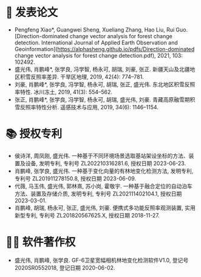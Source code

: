 
# 📝 发表论文
- Pengfeng Xiao*, Guangwei Sheng, Xueliang Zhang, Hao Liu, Rui Guo. [Direction-dominated change vector analysis for forest change detection. International Journal of Applied Earth Observation and Geoinformation](https://alphasheng.github.io/pdfs/Direction-dominated change vector analysis for forest change detection.pdf), 2021, 103: 102492.
- 盛光伟, 肖鹏峰*, 张学良, 冯学智, 杨永可, 胡瑞, 刘豪, 张正. 新疆天山及北疆地区积雪反照率差异. 干旱区地理, 2019, 42(4): 774–781.
- 刘豪, 肖鹏峰*, 张学良, 冯学智, 杨永可, 胡瑞, 张正, 盛光伟. 东北地区积雪反照率特性. 冰川冻土, 2019, 41(3): 554–562.
- 张正, 肖鹏峰*, 张学良, 冯学智, 杨永可, 胡瑞, 盛光伟, 刘豪. 青藏高原融雪期积雪反照率特性分析. 遥感技术与应用, 2019, 34(6): 1146–1154.

# 📚 授权专利 
- 侯诗洋, 周凤刚, 盛光伟. 一种基于不同环境场景选取基站架设坐标的方法、装置及设备, 发明专利, 专利号 ZL202210316281.6, 授权日期 2023-06-23.
- 肖鹏峰, 张学良, 盛光伟. 一种基于变化向量的有林地变化检测方法, 发明专利, 专利号 ZL201911278150.8, 授权日期 2023-06-09.
- 代薇, 马玉伟, 盛光伟, 郭林熹, 苏小岗, 霍敬宇. 一种基于融合定位的自动泊车方法、装置及存储介质, 发明专利, 专利号 ZL202111402104.1, 授权日期 2023-03-01.
- 肖鹏峰, 胡瑞, 杨永可, 张正, 盛光伟, 刘豪. 便携式多功能反照率观测装置, 实用新型专利, 专利号 ZL201820567625.X, 授权日期 2018-11-27.

# 🧑‍🎨 软件著作权
- 盛光伟, 肖鹏峰, 张学良. GF-6卫星宽幅相机林地变化检测软件V1.0, 登记号 2020SR0552018, 登记日期 2020-06-02.
